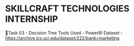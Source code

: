 # ****SKILLCRAFT TECHNOLOGIES INTERNSHIP****

🌲Task 03 - Decision Tree
Tools Used - PowerBI
Dataset - https://archive.ics.uci.edu/dataset/222/bank+marketing

